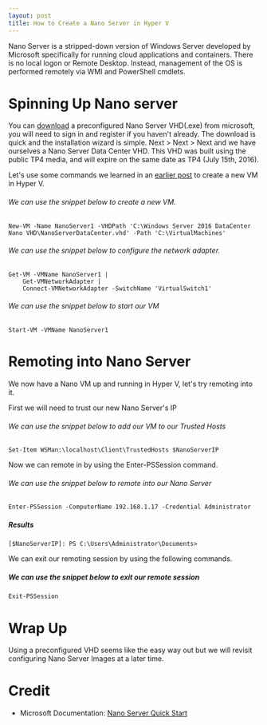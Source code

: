 ```yaml
---
layout: post
title: How to Create a Nano Server in Hyper V
---
```


Nano Server is a stripped-down version of Windows Server developed by Microsoft specifically for running cloud applications and containers. There is no local logon or Remote Desktop. Instead, management of the OS is performed remotely via WMI and PowerShell cmdlets.

# Spinning Up Nano server

You can [download](https://www.microsoft.com/en-us/evalcenter/evaluate-windows-server-2016) a preconfigured Nano Server VHD(.exe) from microsoft, you will need to sign in and register if you haven't already. The download is quick and the installation wizard is simple. Next > Next > Next and we have ourselves a Nano Server Data Center VHD. This VHD was built using the public TP4 media, and will expire on the same date as TP4 (July 15th, 2016).

Let's use some commands we learned in an [earlier post](https://dejulia489.github.io/2017-05-06-CreateLinuxVirtualServerHyperV/) to create a new VM in Hyper V.

###### We can use the snippet below to create a new VM. 

	New-VM -Name NanoServer1 -VHDPath 'C:\Windows Server 2016 DataCenter Nano VHD\NanoServerDataCenter.vhd' -Path 'C:\VirtualMachines' 

###### We can use the snippet below to configure the network adapter. 

	Get-VM -VMName NanoServer1 | 
		Get-VMNetworkAdapter | 
		Connect-VMNetworkAdapter -SwitchName 'VirtualSwitch1' 

###### We can use the snippet below to start our VM

	Start-VM -VMName NanoServer1

# Remoting into Nano Server

We now have a Nano VM up and running in Hyper V, let's try remoting into it. 

First we will need to trust our new Nano Server's IP
	
###### We can use the snippet below to add our VM to our Trusted Hosts

	Set-Item WSMan:\localhost\Client\TrustedHosts $NanoServerIP

Now we can remote in by using the Enter-PSSession command.

###### We can use the snippet below to remote into our Nano Server

	Enter-PSSession -ComputerName 192.168.1.17 -Credential Administrator

##### Results

	[$NanoServerIP]: PS C:\Users\Administrator\Documents> 

We can exit our remoting session by using the following commands.

##### We can use the snippet below to exit our remote session

	Exit-PSSession

# Wrap Up 

Using a preconfigured VHD seems like the easy way out but we will revisit configuring Nano Server Images at a later time.

# Credit

* Microsoft Documentation: [Nano Server Quick Start](https://docs.microsoft.com/en-us/windows-server/get-started/nano-server-quick-start)